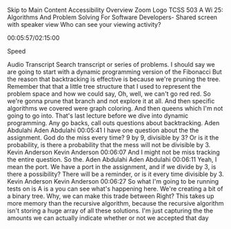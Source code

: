 Skip to Main Content
Accessibility Overview
Zoom Logo
TCSS 503 A Wi 25: Algorithms And Problem Solving For Software Developers- Shared screen with speaker view
Who can see your viewing activity?

00:05:57/02:15:00

Speed

Audio Transcript
Search transcript
or series of problems. I should say we are going to start with a dynamic programming version of the Fibonacci
But the reason that backtracking is effective is because we're pruning the tree. Remember that that
a little tree structure that I used to represent the problem space and how we could say, Oh, well, we can't go red red. So we're gonna prune that branch and not explore it at all.
And then specific algorithms we covered were graph coloring. And then queens which I'm not going to go into.
That's last lecture before we dive into dynamic programming. Any go backs, call outs questions about backtracking.
Aden Abdulahi
Aden Abdulahi
00:05:41
I have one question about the
the assignment.
God do the miss every time? 9 by 9, divisible by 3? Or
is it the probability, is there a probability that the mess will not be divisible by 3.
Kevin Anderson
Kevin Anderson
00:06:07
And I might not be miss tracking the entire question. So the.
Aden Abdulahi
Aden Abdulahi
00:06:11
Yeah, I mean the port.
We have a port in the assignment, and if we divide by 3, is there a possibility?
There will be a reminder, or is it every time divisible by 3.
Kevin Anderson
Kevin Anderson
00:06:27
So what I'm going to be running tests on is A is a
you can see what's happening here. We're creating a bit of a binary tree.
Why, we can make this trade between
Right? This takes up more memory than the recursive algorithm, because the recursive algorithm isn't storing a huge array of all these solutions.
I'm just capturing the the amounts we can actually indicate whether or not we accepted that day
